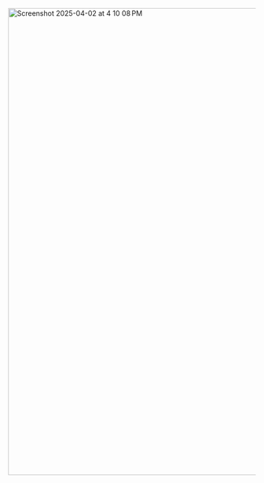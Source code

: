 <a href="https://docs.google.com/document/d/1y2oZcCRmu2ajim_guM1D6iZ3cGpYD2VAsm5sETQTui0/edit?tab=t.0">
    <img width="950" width="950" alt="Screenshot 2025-04-02 at 4 10 08 PM"  src="https://github.com/user-attachments/assets/9f23aee6-f8dd-436e-9d8c-2c55999b3046" alt="Clickable Image">
</a>

